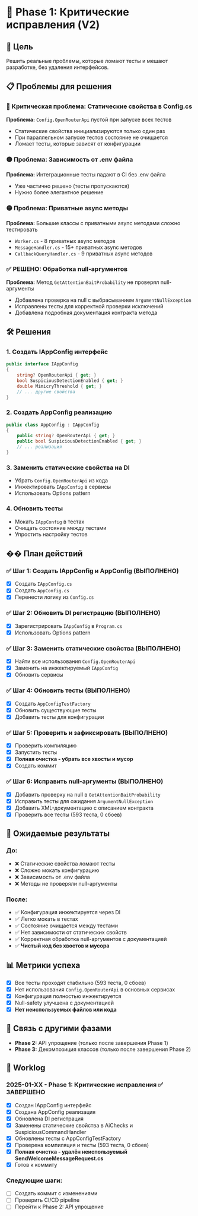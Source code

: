 # 🔧 Phase 1: Критические исправления (V2)

## 🎯 Цель
Решить реальные проблемы, которые ломают тесты и мешают разработке, без удаления интерфейсов.

## 📋 Проблемы для решения

### 🔴 Критическая проблема: Статические свойства в Config.cs
**Проблема:** `Config.OpenRouterApi` пустой при запуске всех тестов
- Статические свойства инициализируются только один раз
- При параллельном запуске тестов состояние не очищается
- Ломает тесты, которые зависят от конфигурации

### 🟡 Проблема: Зависимость от .env файла
**Проблема:** Интеграционные тесты падают в CI без .env файла
- Уже частично решено (тесты пропускаются)
- Нужно более элегантное решение

### 🟡 Проблема: Приватные async методы
**Проблема:** Большие классы с приватными async методами сложно тестировать
- `Worker.cs` - 8 приватных async методов
- `MessageHandler.cs` - 15+ приватных async методов
- `CallbackQueryHandler.cs` - 9 приватных async методов

### ✅ РЕШЕНО: Обработка null-аргументов
**Проблема:** Метод `GetAttentionBaitProbability` не проверял null-аргументы
- Добавлена проверка на null с выбрасыванием `ArgumentNullException`
- Исправлены тесты для корректной проверки исключений
- Добавлена подробная документация контракта метода

## 🛠️ Решения

### 1. Создать IAppConfig интерфейс
```csharp
public interface IAppConfig
{
    string? OpenRouterApi { get; }
    bool SuspiciousDetectionEnabled { get; }
    double MimicryThreshold { get; }
    // ... другие свойства
}
```

### 2. Создать AppConfig реализацию
```csharp
public class AppConfig : IAppConfig
{
    public string? OpenRouterApi { get; }
    public bool SuspiciousDetectionEnabled { get; }
    // ... реализация
}
```

### 3. Заменить статические свойства на DI
- Убрать `Config.OpenRouterApi` из кода
- Инжектировать `IAppConfig` в сервисы
- Использовать Options pattern

### 4. Обновить тесты
- Мокать `IAppConfig` в тестах
- Очищать состояние между тестами
- Упростить настройку тестов

## �� План действий

### ✅ Шаг 1: Создать IAppConfig и AppConfig (ВЫПОЛНЕНО)
- [x] Создать `IAppConfig.cs`
- [x] Создать `AppConfig.cs`
- [x] Перенести логику из `Config.cs`

### ✅ Шаг 2: Обновить DI регистрацию (ВЫПОЛНЕНО)
- [x] Зарегистрировать `IAppConfig` в `Program.cs`
- [x] Использовать Options pattern

### ✅ Шаг 3: Заменить статические свойства (ВЫПОЛНЕНО)
- [x] Найти все использования `Config.OpenRouterApi`
- [x] Заменить на инжектируемый `IAppConfig`
- [x] Обновить сервисы

### ✅ Шаг 4: Обновить тесты (ВЫПОЛНЕНО)
- [x] Создать `AppConfigTestFactory`
- [x] Обновить существующие тесты
- [x] Добавить тесты для конфигурации

### ✅ Шаг 5: Проверить и зафиксировать (ВЫПОЛНЕНО)
- [x] Проверить компиляцию
- [x] Запустить тесты
- [x] **Полная очистка - убрать все хвосты и мусор**
- [x] Создать коммит

### ✅ Шаг 6: Исправить null-аргументы (ВЫПОЛНЕНО)
- [x] Добавить проверку на null в `GetAttentionBaitProbability`
- [x] Исправить тесты для ожидания `ArgumentNullException`
- [x] Добавить XML-документацию с описанием контракта
- [x] Проверить все тесты (593 теста, 0 сбоев)

## 🎯 Ожидаемые результаты

### До:
- ❌ Статические свойства ломают тесты
- ❌ Сложно мокать конфигурацию
- ❌ Зависимость от .env файла
- ❌ Методы не проверяли null-аргументы

### После:
- ✅ Конфигурация инжектируется через DI
- ✅ Легко мокать в тестах
- ✅ Состояние очищается между тестами
- ✅ Нет зависимости от статических свойств
- ✅ Корректная обработка null-аргументов с документацией
- ✅ **Чистый код без хвостов и мусора**

## 📊 Метрики успеха
- [x] Все тесты проходят стабильно (593 теста, 0 сбоев)
- [x] Нет использования `Config.OpenRouterApi` в основных сервисах
- [x] Конфигурация полностью инжектируется
- [x] Null-safety улучшена с документацией
- [x] **Нет неиспользуемых файлов или кода**

## 🔄 Связь с другими фазами
- **Phase 2:** API упрощение (только после завершения Phase 1)
- **Phase 3:** Декомпозиция классов (только после завершения Phase 2)

## 📝 Worklog

### 2025-01-XX - Phase 1: Критические исправления ✅ ЗАВЕРШЕНО
- [x] Создан IAppConfig интерфейс
- [x] Создана AppConfig реализация
- [x] Обновлена DI регистрация
- [x] Заменены статические свойства в AiChecks и SuspiciousCommandHandler
- [x] Обновлены тесты с AppConfigTestFactory
- [x] Проверена компиляция и тесты (593 теста, 0 сбоев)
- [x] **Полная очистка - удалён неиспользуемый SendWelcomeMessageRequest.cs**
- [x] Готов к коммиту

### Следующие шаги:
- [ ] Создать коммит с изменениями
- [ ] Проверить CI/CD pipeline
- [ ] Перейти к Phase 2: API упрощение 